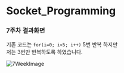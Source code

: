 # Socket_Programming

### 7주차 결과화면  
기존 코드는   `for(i=0; i<5; i++)` 5번 반복 하지만  
저는 3번만 반복하도록 하였습니다.

![7WeekImage](https://user-images.githubusercontent.com/32233160/114725339-62409200-9d77-11eb-954f-88705278f2f7.PNG)
